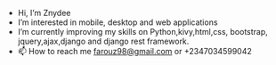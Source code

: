 - Hi, I’m Znydee
- I’m interested in mobile, desktop and web applications
- I’m currently improving my skills on Python,kivy,html,css, bootstrap, jquery,ajax,django and django rest framework.
- 📫 How to reach me farouz98@gmail.com or +2347034599042

<!---
Znydee/Znydee is a ✨ special ✨ repository because its `README.md` (this file) appears on your GitHub profile.
You can click the Preview link to take a look at your changes.
--->
